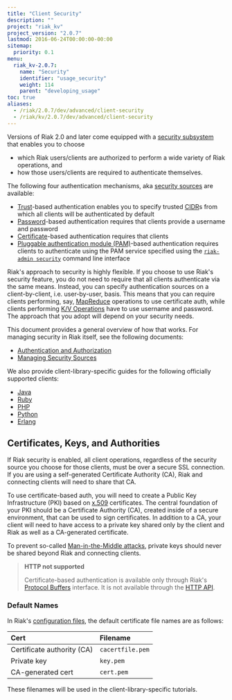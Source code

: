 ```yaml
---
title: "Client Security"
description: ""
project: "riak_kv"
project_version: "2.0.7"
lastmod: 2016-06-24T00:00:00-00:00
sitemap:
  priority: 0.1
menu:
  riak_kv-2.0.7:
    name: "Security"
    identifier: "usage_security"
    weight: 114
    parent: "developing_usage"
toc: true
aliases:
  - /riak/2.0.7/dev/advanced/client-security
  - /riak/kv/2.0.7/dev/advanced/client-security
---
```


Versions of Riak 2.0 and later come equipped with a [security subsystem]({{<baseurl>}}riak/kv/2.0.7/using/security/basics) that enables you to choose

* which Riak users/clients are authorized to perform a wide variety of
  Riak operations, and
* how those users/clients are required to authenticate themselves.

The following four authentication mechanisms, aka [security sources]({{<baseurl>}}riak/kv/2.0.7/using/security/managing-sources/) are available:

* [Trust]({{<baseurl>}}riak/kv/2.0.7/using/security/managing-sources/#trust-based-authentication)-based
  authentication enables you to specify trusted
  [CIDR](http://en.wikipedia.org/wiki/Classless_Inter-Domain_Routing)s
  from which all clients will be authenticated by default
* [Password]({{<baseurl>}}riak/kv/2.0.7/using/security/managing-sources/#password-based-authentication)-based authentication requires
  that clients provide a username and password
* [Certificate]({{<baseurl>}}riak/kv/2.0.7/using/security/managing-sources/#certificate-based-authentication)-based authentication
  requires that clients
* [Pluggable authentication module (PAM)]({{<baseurl>}}riak/kv/2.0.7/using/security/managing-sources/#pam-based-authentication)-based authentication requires
  clients to authenticate using the PAM service specified using the
  [`riak-admin security`]({{<baseurl>}}riak/kv/2.0.7/using/security/managing-sources/#managing-sources)
  command line interface

Riak's approach to security is highly flexible. If you choose to use
Riak's security feature, you do not need to require that all clients
authenticate via the same means. Instead, you can specify authentication
sources on a client-by-client, i.e. user-by-user, basis. This means that
you can require clients performing, say, [MapReduce]({{<baseurl>}}riak/kv/2.0.7/developing/usage/mapreduce/)
operations to use certificate auth, while clients performing [K/V Operations]({{<baseurl>}}riak/kv/2.0.7/developing/usage) have to use username and password. The approach
that you adopt will depend on your security needs.

This document provides a general overview of how that works. For
managing security in Riak itself, see the following documents:

* [Authentication and Authorization]({{<baseurl>}}riak/kv/2.0.7/using/security/basics)
* [Managing Security Sources]({{<baseurl>}}riak/kv/2.0.7/using/security/managing-sources/)

We also provide client-library-specific guides for the following
officially supported clients:

* [Java]({{<baseurl>}}riak/kv/2.0.7/developing/usage/security/java)
* [Ruby]({{<baseurl>}}riak/kv/2.0.7/developing/usage/security/ruby)
* [PHP]({{<baseurl>}}riak/kv/2.0.7/developing/usage/security/php)
* [Python]({{<baseurl>}}riak/kv/2.0.7/developing/usage/security/python)
* [Erlang]({{<baseurl>}}riak/kv/2.0.7/developing/usage/security/erlang)

## Certificates, Keys, and Authorities

If Riak security is enabled, all client operations, regardless of the
security source you choose for those clients, must be over a secure SSL
connection. If you are using a self-generated Certificate Authority
(CA), Riak and connecting clients will need to share that CA.

To use certificate-based auth, you will need to create a Public Key
Infrastructure (PKI) based on
[x.509](http://en.wikipedia.org/wiki/X.509) certificates. The central
foundation of your PKI should be a Certificate Authority (CA), created
inside of a secure environment, that can be used to sign certificates.
In addition to a CA, your client will need to have access to a private
key shared only by the client and Riak as well as a CA-generated
certificate.

To prevent so-called [Man-in-the-Middle
attacks](http://en.wikipedia.org/wiki/Man-in-the-middle_attack), private
keys should never be shared beyond Riak and connecting clients.

> **HTTP not supported**
>
> Certificate-based authentication is available only through Riak's
[Protocol Buffers]({{<baseurl>}}riak/kv/2.0.7/developing/api/protocol-buffers/) interface. It is not available through the
[HTTP API]({{<baseurl>}}riak/kv/2.0.7/developing/api/http).

### Default Names

In Riak's [configuration files]({{<baseurl>}}riak/kv/2.0.7/configuring/reference/#security), the
default certificate file names are as follows:

Cert | Filename
:----|:-------
Certificate authority (CA) | `cacertfile.pem`
Private key | `key.pem`
CA-generated cert | `cert.pem`

These filenames will be used in the client-library-specific tutorials.
